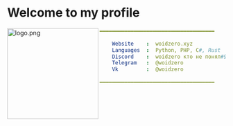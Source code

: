 # Welcome to my profile

<img align="left" src="https://avatars.githubusercontent.com/u/71274141?v=4" alt="logo.png" width="210" /> 

```yaml
━━━━━━━━━━━━━━━━━━━━━━━━━━━━━━━━━━━━━

    Website    :  woidzero.xyz
    Languages  :  Python, PHP, C#, Rust
    Discord    :  woidzero кто не понял#9368
    Telegram   :  @woidzero
    Vk         :  @woidzero
 
━━━━━━━━━━━━━━━━━━━━━━━━━━━━━━━━━━━━━
```
